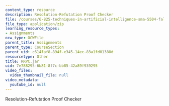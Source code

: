 ```yaml
---
content_type: resource
description: Resolution-Refutation Proof Checker
file: /courses/6-825-techniques-in-artificial-intelligence-sma-5504-fall-2002/7e7882956b818f7cbb8542a89f939295_RRPC.jar
file_type: application/zip
learning_resource_types:
- Assignments
ocw_type: OCWFile
parent_title: Assignments
parent_type: CourseSection
parent_uid: c614faf8-894f-e345-14ec-83a1fd01388d
resourcetype: Other
title: RRPC.jar
uid: 7e788295-6b81-8f7c-bb85-42a89f939295
video_files:
  video_thumbnail_file: null
video_metadata:
  youtube_id: null
---
```

Resolution-Refutation Proof Checker

